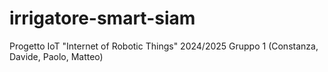 # irrigatore-smart-siam
Progetto IoT "Internet of Robotic Things" 2024/2025 Gruppo 1 (Constanza, Davide, Paolo, Matteo)
